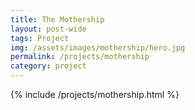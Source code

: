 ```yaml
---
title: The Mothership
layout: post-wide
tags: Project
img: /assets/images/mothership/hero.jpg
permalink: /projects/mothership
category: project
---
```


{% include /projects/mothership.html %}




